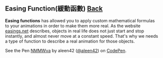 ## Easing Function(緩動函數) [Back](./../JavaScript.md)

**Easing functions** has allowed you to apply custom mathematical formulas to your animations in order to make them more real. As the website [easings.net](http://easings.net/en) describes, objects in real life does not just start and stop instantly, and almost never move at a constant speed. That's why we needs a type of function to describe a real animation for those objects.

<p>
<p data-height="489" data-theme-id="21735" data-slug-hash="NMMWva" data-default-tab="result" data-user="aleen42" data-embed-version="2" data-pen-title="NMMWva" class="codepen">See the Pen <a href="https://codepen.io/aleen42/pen/NMMWva/">NMMWva</a> by aleen42 (<a href="https://codepen.io/aleen42">@aleen42</a>) on <a href="https://codepen.io">CodePen</a>.</p>
<script async src="https://static.codepen.io/assets/embed/ei.js"></script>
</p>

